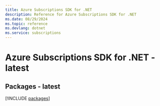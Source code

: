 ```yaml
---
title: Azure Subscriptions SDK for .NET
description: Reference for Azure Subscriptions SDK for .NET
ms.date: 08/29/2024
ms.topic: reference
ms.devlang: dotnet
ms.service: subscriptions
---
```

# Azure Subscriptions SDK for .NET - latest
## Packages - latest
[!INCLUDE [packages](subscriptions-index.md)]